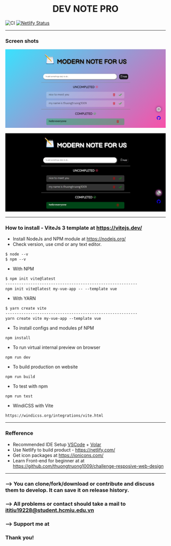 <h1 align="center">DEV NOTE PRO</h1>

![CI](https://github.com/thuongtruong1009/notedev.github/workflows/ci.yml/badge.svg)
[![Netlify Status](https://api.netlify.com/api/v1/badges/7f78f2b7-50a9-4a7c-a6a5-b7b8e2acd767/deploy-status)](https://notedev.netlify.app/)

---
### Screen shots
![screenshots](public/screenshots/light_main_screen.png)

![screenshots](public/screenshots/dark_main_screen.png)

---
### How to install - ViteJs 3 template at https://vitejs.dev/
+ Install NodeJs and NPM module at https://nodejs.org/
+ Check version, use cmd or any text editor.
```script
$ node --v
$ npm --v
```
+ With NPM
```script
$ npm init vite@latest
----------------------------------------------------------
npm init vite@latest my-vue-app -- --template vue
```
+ With YARN
```script
$ yarn create vite
----------------------------------------------------------
yarn create vite my-vue-app --template vue
```
+ To install configs and modules pf NPM
```script
npm install
```
+ To run virtual internal preview on browser
```script
npm run dev
```
+ To build production on website
```script
npm run build
```
+ To test with npm
```script
npm run test
```
+ WindiCSS with Vite
```script
https://windicss.org/integrations/vite.html
```
---
### Refference
- Recommended IDE Setup [VSCode](https://code.visualstudio.com/) + [Volar](https://marketplace.visualstudio.com/items?itemName=johnsoncodehk.volar)
- Use Netlify to build product - https://netlify.com/
- Get icon packages at https://ionicons.com/
- Learn Front-end for beginner at at https://github.com/thuongtruong1009/challenge-resposive-web-design
---
### --> You can clone/fork/download or contribute and discuss them to develop. It can save it on release history.
### --> All problems or contact should take a mail to ititiu19228@student.hcmiu.edu.vn
### --> Support me at 
### Thank you!


